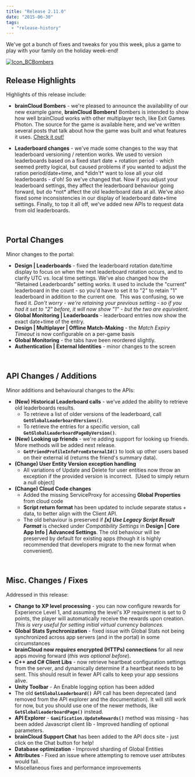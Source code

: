 ```yaml
---
title: "Release 2.11.0"
date: "2015-06-30"
tags: 
  - "release-history"
---
```


We've got a bunch of fixes and tweaks for you this week, plus a game to play with your family on the holiday week-end!

[![Icon_BCBombers](images/Icon_BCBombers-150x150.png)](images/Icon_BCBombers.png)

## Release Highlights

Highlights of this release include:

- **brainCloud Bombers** - we're pleased to announce the availability of our new example game, **brainCloud Bombers!** Bombers is intended to show how well brainCloud works with other multiplayer tech, like Exit Games Photon. The source for the game is available here, and we've written several posts that talk about how the game was built and what features it uses. [Check it out!](/learn/sdk-tutorials/unity-tutorials/braincloud-bombers-example-game/)

- **Leaderboard changes** - we've made some changes to the way that leaderboard versioning / retention works. We used to version leaderboards based on a fixed start date + rotation period - which seemed pretty logical, but caused problems if you wanted to adjust the ration period/date+time, and \*didn't\* want to lose all your old leaderboards - d'oh! So we've changed that. Now if you adjust your leaderboard settings, they affect the leaderboard behaviour going forward, but do \*not\* affect the old leaderboard data at all. We've also fixed some inconsistencies in our display of leaderboard date+time settings. Finally, to top it all off, we've added new APIs to request data from old leaderboards.

 

## Portal Changes

Minor changes to the portal:

- **Design | Leaderboards** - fixed the leaderboard rotation date/time display to focus on when the next leaderboard rotation occurs, and to clarify UTC vs. local time settings. We've also changed how the "Retained Leaderboards" setting works. It used to include the "current" leaderboard in the count - so you'd have to set it to "2" to retain "1" leaderboard in addition to the current one.  This was confusing, so we fixed it. _Don't worry - we're retaining your previous setting - so if you had it set to "2" before, it will now show "1" - but the two are equivalent._
- **Global Monitoring | Leaderboards** - leaderboard entries now show the exact date+time of the entry.
- **Design | Multiplayer | Offline Match-Making** - the _Match Expiry Timeout_ is now configurable on a per-game basis
- **Global Monitoring** - the tabs have been reordered slightly.
- **Authentication | External Identities** - minor changes to the screen

 

## API Changes / Additions

Minor additions and behavioural changes to the APIs:

- **(New) Historical Leaderboard calls** - we've added the ability to retrieve old leaderboards results.
    - To retrieve a list of older versions of the leaderboard, call **`GetGlobalLeaderboardVersions()`**.
    - To retrieve the entries for a specific version, call **`GetGlobalLeaderboardPageByVersion()`**.
- **(New) Looking up friends** - we're adding support for looking up friends. More methods will be added next release.
    - **`GetFriendProfileInfoFromExternalId()`** to look up other users based on their external id (returns the friend's summary data).
- **(Change) User Entity Version exception handling**
    - All variations of Update and Delete for user entities now throw an exception if the provided version is incorrect.  \[Used to simply return a null object\]
- **(Change) Cloud Code changes**
    - Added the missing ServiceProxy for accessing **Global Properties** from cloud code
    - **Script return format** has been updated to include separate status + data, to better align with the Client API.
    - The old behaviour is preserved if _**\[x\] Use Legacy Script Result Format**_ is checked under _Compatibility Settings_ in **Design | Core App Info | Advanced Settings**. The old behaviour will be preserved by default for existing apps (though it is highly recommended that developers migrate to the new format when convenient).

 

## Misc. Changes / Fixes

Addressed in this release:

- **Change to XP level processing** - you can now configure rewards for Experience Level 1, and assuming the level's XP requirement is set to 0 points, the player will automatically receive the rewards upon creation. _This is very useful for setting initial virtual currency balances._
- **Global Stats Synchronization** - fixed issue with Global Stats not being synchronized across app servers (and in the portal) in some circumstances
- **brainCloud now _requires_ encrypted (HTTPs) connections** for all new apps moving forward (_this was optional before_).
- **C++ and C# Client Libs** - now retrieve heartbeat configuration settings from the server, and dynamically determine if a heartbeat needs to be sent. This should result in fewer API calls to keep your app sessions alive.
- **Unity Toolbar** - An Enable logging option has been added
- The old **`GetGlobalLeaderboard()`** API call has been deprecated (and removed from the API explorer and the documentation). It will still work for now, but you should use one of the newer methods, like **`GetGlobalLeaderboardPage()`** instead.
- **API Explorer** - **`Gamification.UpdateRewards()`** method was missing - has been added Javascript client lib - Improved handling of optional parameters.
- **brainCloud Support Chat** has been added to the API docs site - just click on the Chat button for help!
- **Database optimization** - Improved sharding of Global Entities
- **Attributes** - Fixed an issue where attempting to remove user attributes would fail.
- Miscellaneous fixes and performance improvements
